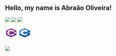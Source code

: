 ## Hello, my name is Abraão Oliveira!

<div style= "display: inline_block">
  <img height = 115px src = https://github-readme-stats.vercel.app/api?username=abraao0liveira&theme=nord_border=true&include_all_commits=true&count_private=false<br/>
  <img height = 115px src = https://github-readme-streak-stats.herokuapp.com/?user=abraao0liveira&theme=nord_border=true<br/>
  <img  height = 115px src = https://github-readme-stats.vercel.app/api/top-langs/?username=abraao0liveira&theme=nord_border=true&include_all_commits=true&count_private=false&layout=compact
</div>

<div style="display: inline_block"><br>
  <img align="center" alt="abraao0liveira-Csharp" height="30" width="40" src="https://raw.githubusercontent.com/devicons/devicon/master/icons/csharp/csharp-original.svg">
  <img align="center" alt="abraao0liveira-C++" height="30" width="40" src="https://raw.githubusercontent.com/devicons/devicon/master/icons/cplusplus/cplusplus-original.svg">
</div>

##

<div>
  <a href="https://www.linkedin.com/in/abraao0liveira" target="_blank"><img src="https://img.shields.io/badge/-LinkedIn-%230077B5?style=for-the-badge&logo=linkedin&logoColor=white" target="_blank"></a> 
  </div>
  
